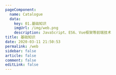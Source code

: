 ```yaml
---
pageComponent: 
  name: Catalogue
  data: 
    key: 01.基础知识
    imgUrl: /img/web.png
    description: JavaScript、ES6、Vue框架等前端技术
title: 基础知识
date: 2020-03-11 21:50:53
permalink: /web
sidebar: false
article: false
comment: false
editLink: false
---
```


